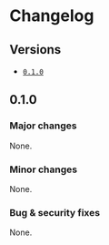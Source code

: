 # Changelog

## Versions

- [`0.1.0`](#010)

## 0.1.0

### Major changes

None.

### Minor changes

None.

### Bug & security fixes

None.
